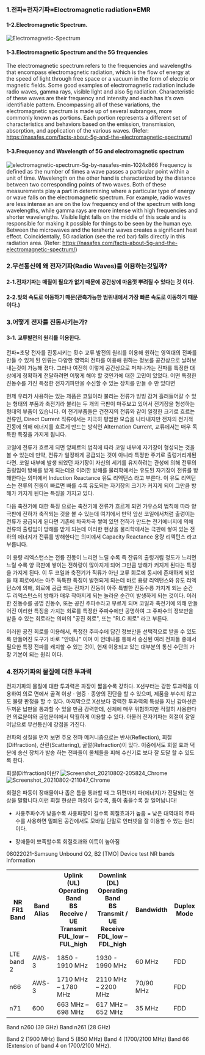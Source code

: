 
### 1.전파=전자기파=Electromagnetic radiation=EMR
#### 1-2.Electromagnetic Spectrum.
![Electromagnetic-Spectrum](https://user-images.githubusercontent.com/54308434/127936454-383adc7f-f039-469e-a1c8-6c730ed55a29.png)

#### 1-3.Electromagnetic Spectrum and the 5G frequencies
The electromagnetic spectrum refers to the frequencies and wavelengths that encompass electromagnetic radiation, which is the flow of energy at the speed of light through free space or a vacuum in the form of electric or magnetic fields. Some good examples of electromagnetic radiation include radio waves, gamma rays, visible light and also 5g radiation. Characteristic of these waves are their frequency and intensity and each has it’s own identifiable pattern. Encompassing all of these variations, the electromagnetic spectrum is made up of several subranges, more commonly known as portions. Each portion represents a different set of characteristics and behaviors based on the emission, transmission, absorption, and application of the various waves.
(Refer: https://nasafes.com/facts-about-5g-and-the-electromagnetic-spectrum/)

#### 1-3.Frequency and Wavelength of 5G and electromagnetic spectrum
![electromagnetic-spectrum-5g-by-nasafes-min-1024x866](https://user-images.githubusercontent.com/54308434/127937094-37bd0f54-f72e-4a3a-ac9c-f4f5900404bf.jpg)
Frequency is defined as the number of times a wave passes a particular point within a unit of time. Wavelength on the other hand is characterized by the distance between two corresponding points of two waves. Both of these measurements play a part in determining where a particular type of energy or wave falls on the electromagnetic spectrum. For example, radio waves are less intense an are on the low frequency end of the spectrum with long wavelengths, while gamma rays are more intense with high frequencies and shorter wavelengths. Visible light falls on the middle of this scale and is responsible for making it possible for things to be seen by the human eye. Between the microwaves and the terahertz waves creates a significant heat effect. Coincidentally, 5G radiation (see the red bar) falls directly in this radiation area.
(Refer: https://nasafes.com/facts-about-5g-and-the-electromagnetic-spectrum/)

### 2.무선통신에 왜 전자기파(Radio Waves)를 이용하는것일까?
#### 2-1.전자기파는 매질이 필요가 없기 때문에 공간상에 마음껏 뿌려질 수 있다는 것 이다. 
#### 2-2.빛의 속도로 이동하기 때문(관측가능한 범위내에서 가장 빠른 속도로 이동하기 때문이다.)

### 3.어떻게 전자를 진동시키는가?
#### 3-1. 교류발전의 원리를 이용한다.
전파=초당 전자를 진동시키는 횟수
교류 발전의 원리를 이용해 원하는 영역대의 전파를 만들 수 있게 된 인류는 다양한 영역의 전파를 이용해 원하는 정보를 공간상으로 날려보내는것이 가능해 졌다. 
그러나 여전히 이렇게 공간상으로 퍼져나가는 전파를 특정한 대상에게 정확하게 전달하려면 어떻게 해야 할 것인가에 대한 고민이 있었다.
어떤 특정한 진동수를 가진 특정한 전자기파만을 수신할 수 있는 장치를 만들 수 만 있다면 

현제 우리가 사용하는 있는 제품은 코일이라 불리는 전류가 빙빙 감겨 흘러들어갈 수 있는 형태의 부품과 축전기라 불리는 두 개의 극판이 마주보고 있어서 전기장을 형성하는 형태의 부품이 있습니다. 
이 전기부품들은 건전지의 전류와 같이 일정한 크기로 흐르는 전류인, Direct Current 직류에서는 지극히 평범한 모습을 나타내지만 전자의 전기적 진동에 의해 에너지를 흐르게 만드는 방식인 Alternation Current, 교류에서는 매우 독특한 특징을 가지게 됩니다. 

코일에 전류가 흐르게 되면 앙페르의 법칙에 따라 코일 내부에 자기장이 형성되는 것을 볼 수 있는데 만약, 전류가 일정하게 공급되는 것이 아니라 특정한 주기로 출렁거리게된다면.
코일 내부에 발생 되었던 자기장이 자신의 세기를 유지하려는 관성에 의해 전류의 출렁임이 방해를 받게 되는데요 이러한 방해를 물리학에서는 유도된 자기장이 전류를 방해한다는 의미에서 Induction Reactance 유도 리액턴스 라고 부른다. 이 유도 리엑턴스는 전류의 진동이 빠르면 빠를 수록 유도되는 자기장의 크기가 커지게 되어 그만큼 방해가 커지게 된다는 특징을 가지고 있다.

다음 축전기에 대한 특징 으로는 축전기에 전류가 흐르게 되면 가우스의 법칙에 따라 양 극판에 전하가 축적되는 것을 볼 수 있는데 여기에서 만약 앞선 코일에서처럼 출렁이는 전류가 공급되게 된다면 기존에 차곡차곡 쌓여 있던 전하가 만드는 전기에너지에 의해 전류의 출렁임이 방해를 받게 되는데 이러한 현상을 물리학에서는 극판에 쌓여 있는 전하의 에너지가 전류를 방해한다는 의미에서 Capacity Reactance 용량 리엑턴스 라고 부릅니다.

이 용량 리엑스턴스는 전륭 진동이 느리면 느릴 수록 즉 잔류의 출렁거림 정도가 느리면 느릴 수록 양 극판에 쌓이는 전하량이 많아지게 되어 그만큼 방해가 커지게 된다는 특징을 가지게 된다.
이 두 코일과 축전기가 직류가 아닌 교류 회로에 동시에 존재하게 되었을 때 회로에서는 아주 독특한 특징이 발현되게 되는데 바로 용량 리엑턴스와 유도 리엑턴스에 의해, 회로에 공급 되는 전자기 진동이 아주 특별한 진동수릉 가지게 되는 순간 두 리엑스턴스의 방해가 매우 작아지게 되는 놀라운 순간이 발생하게 되는 것이다.
이러한 진동수를 공명 진동수, 또는 공진 주파수라고 부르게 되며 코일과 축전기에 의해 만들어진 이러한 특징을 가지는 회로를 특정한 주파수에만 공명하여 그 주파수의 정보만을 받을 수 있는 회로라는 의미의 "공진 회로", 또는 "RLC 회로" 라고 부른다.

이러한 공진 회로를 이용해서, 특정한 주파수에 담긴 정보만을 선택적으로 받을 수 있도록 만들어진 도구가 바로 "안테나" 이며 이 안테나를 통해서 송신된 여러 전파들 중에서 필요한 특정 전파를 캐치할 수 있는 것이, 현재 이용되고 있는 대부분의 통신 수단의 가장 기본이 되는 원리 이다.

### 4.전자기파의 물질에 대한 투과력
전자기파의 물질에 대한 투과력은 파장이 짧을수록 강하다. X선부터는 강한 투과력을 이용하여 의료 면에서 골격 이상ㆍ염증ㆍ종양의 진단을 할 수 있으며, 제품을 부수지 않고도 불량 판정을 할 수 있다. 마지막으로 X선보다 강력한 투과력의 특성을 지닌 감마선은 두꺼운 납판을 통과할 수 있을 만큼 강력한데, 신체에 매우 위험하지만 적절히 사용한다면 의료분야와 공업분야에서 탁월하게 이용할 수 있다. 
아울러 전자기파는 회절이 잘일어남으로 무선통신에 강점을 가진다.

전파의 성질을 먼저 보면 주요 전파 메커니즘으로는 반사(Reflection), 회절(Diffraction), 산란(Scattering), 굴절(Refraction)이 있다. 이중에서도 회절 효과 덕분에 송신 장치가 발송 하는 전파들이 물체들을 피해 수신기로 보다 잘 도달 할 수 있도록 한다.
 
회절(Diffraction)이란? 
![Screenshot_20210802-205824_Chrome](https://user-images.githubusercontent.com/54308434/127945726-1078841b-8927-43e6-83bf-b2bf86f7e32f.jpg)
![Screenshot_20210802-211047_Chrome](https://user-images.githubusercontent.com/54308434/127946647-43c33382-09b5-4a92-a593-a8a27970d8c7.jpg)

회절은 파동이 장애물이나 좁은 틈을 통과할 때 그 뒤편까지 파(에너지)가 전달되는 현상을 말합니다.이런 회절 현상은 파장이 길수록, 틈이 좁을수록 잘 일어납니다!

  - 사용주파수가 낮을수록 사용파장이 길수록 회절효과가 높음 = 낮은 대역대의 주파수를 사용하면 밀폐된 공간에서도 모바일 단말로 인터넷을 잘 이용할 수 있는 원리이다.

  - 장애물이 뾰족할수록 회절효과와 이득이 높아짐

08022021-Samsung Unbound Q2, B2 [TMO] Device test NR bands information
<table style="width:100%">
  <tr>
    <th>NR FR1 Band</th>
    <th>Band Alias</th>
    <th>Uplink (UL) Operating Band<br> BS Receive / UE Transmit<br>FUL_low   –  FUL_high</th>
    <th>Downlink (DL) Operating Band<br> BS Transmit / UE Receive <br>FDL_low   –  FDL_high</th>
    <th>Bandwidth</th>
    <th>Duplex Mode</th>
  </tr>
  <tr>
    <td>LTE band 2</td>
    <td>AWS-3</td>
    <td>1850 - 1910 MHz</td>
    <td>1930 - 1990 MHz</th>
    <td>60 MHz</td>
    <td>FDD</td>
  </tr>
  <tr>
    <td>n66</td>
    <td>AWS-3</td>
    <td>1710 MHz – 1780 MHz</td>
    <td>2110 MHz – 2200 MHz</th>
    <td>70/90 MHz</td>
    <td>FDD</td>
  </tr>
  <tr>
    <td>n71</td>
    <td>600</td>
    <td>663 MHz – 698 MHz</td>
    <td>617 MHz – 652 MHz</td>
    <td>35 MHz</td>
    <td>FDD</td>
  </tr>
</table>

Band n260 (39 GHz)
Band n261 (28 GHz)

Band 2 (1900 MHz)
Band 5 (850 MHz)
Band 4 (1700/2100 MHz)
Band 66 (Extension of band 4 on 1700/2100 MHz).
		
      	 			 	


             	 	
